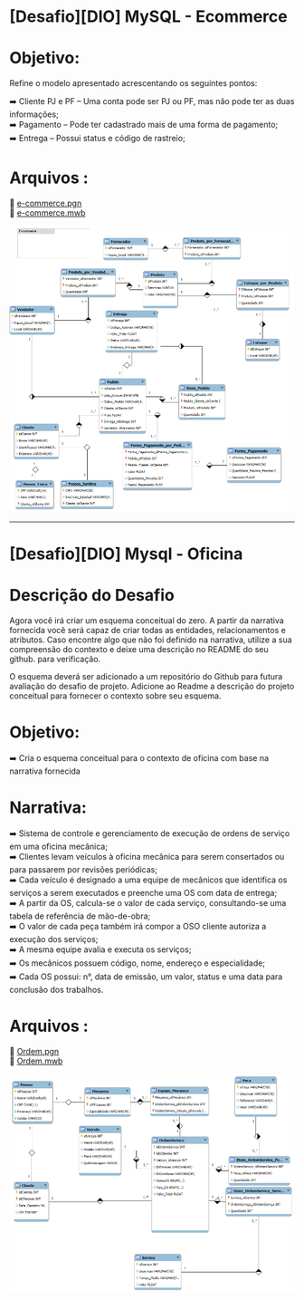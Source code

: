 # [Desafio][DIO] MySQL - Ecommerce


# **Objetivo:** <br>
Refine o modelo apresentado acrescentando os seguintes pontos:

:arrow_right: Cliente PJ e PF – Uma conta pode ser PJ ou PF, mas não pode ter as duas informações; <br>
:arrow_right: Pagamento – Pode ter cadastrado mais de uma forma de pagamento; <br>
:arrow_right: Entrega – Possui status e código de rastreio;

# Arquivos :
:link: [e-commerce.pgn](https://github.com/horacioars/Desafio-DIO-Banco-Dados/e-commercio.pgn) <br>
:link: [e-commerce.mwb](https://github.com/horacioars/Desafio-DIO-Banco-Dados/e-commercio.mwb)

![MySQL - ecommerce](https://raw.githubusercontent.com/horacioars/Desafio-DIO-Banco-Dados/refs/heads/main/e-commerce.png)

---

# [Desafio][DIO] Mysql - Oficina

# Descrição do Desafio
Agora você irá criar um esquema conceitual do zero. A partir da narrativa fornecida você será capaz de criar todas as entidades, relacionamentos e atributos. Caso encontre algo que não foi definido na narrativa, utilize a sua compreensão do contexto e deixe uma descrição no README do seu github. para verificação.

O esquema deverá ser adicionado a um repositório do Github para futura avaliação do desafio de projeto. Adicione ao Readme a descrição do projeto conceitual para fornecer o contexto sobre seu esquema.

# Objetivo:
:arrow_right: Cria o esquema conceitual para o contexto de oficina com base na narrativa fornecida

# Narrativa:
:arrow_right: Sistema de controle e gerenciamento de execução de ordens de serviço em uma oficina mecânica; <br>
:arrow_right: Clientes levam veículos à oficina mecânica para serem consertados ou para passarem por revisões  periódicas; <br>
:arrow_right: Cada veículo é designado a uma equipe de mecânicos que identifica os serviços a serem executados e preenche uma OS com data de entrega; <br>
:arrow_right: A partir da OS, calcula-se o valor de cada serviço, consultando-se uma tabela de referência de mão-de-obra; <br>
:arrow_right: O valor de cada peça também irá compor a OSO cliente autoriza a execução dos serviços; <br>
:arrow_right: A mesma equipe avalia e executa os serviços; <br>
:arrow_right: Os mecânicos possuem código, nome, endereço e especialidade; <br>
:arrow_right: Cada OS possui: n°, data de emissão, um valor, status e uma data para conclusão dos trabalhos.

# Arquivos :
:link: [Ordem.pgn](https://github.com/horacioars/Desafio-DIO-Banco-Dados/ordem.pgn) <br>
:link: [Ordem.mwb](https://github.com/horacioars/Desafio-DIO-Banco-Dados/ordem.mwb)

![MySQL - ecommerce](https://raw.githubusercontent.com/horacioars/Desafio-DIO-Banco-Dados/refs/heads/main/ordem.png)


